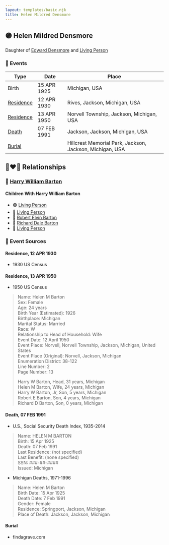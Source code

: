 ```yaml
---
layout: templates/basic.njk
title: Helen Mildred Densmore
---
```

## 🟣 Helen Mildred Densmore

Daughter of [Edward Densmore](/people/7/75117844) and [Living Person](/people/7/7869963)

### 📆 Events

Type | Date | Place
------ | ------ | ------
Birth | 15 APR 1925 | Michigan, USA
[Residence](#event-1) | 12 APR 1930 | Rives, Jackson, Michigan, USA
[Residence](#event-2) | 13 APR 1950 | Norvell Township, Jackson, Michigan, USA
[Death](#event-3) | 07 FEB 1991 | Jackson, Jackson, Michigan, USA
[Burial](#event-4) |  | Hillcrest Memorial Park, Jackson, Jackson, Michigan, USA

## 👩‍❤️‍👨 Relationships

### 🔵 [Harry William Barton](/people/8/83492690)

#### Children With Harry William Barton
* 🟣 [Living Person](/people/9/92410091)
* 🔵 [Living Person](/people/4/42360279)
* 🔵 [Robert Elvin Barton](/people/4/48782300)
* 🔵 [Richard Dale Barton](/people/8/81394146)
* 🔵 [Living Person](/people/7/7769050)
### 📰 Event Sources

#### <a id="event-1"></a> Residence, 12 APR 1930
* 1930 US Census

#### <a id="event-2"></a> Residence, 13 APR 1950
* 1950 US Census
>   
  > Name: Helen M Barton  
  > Sex: Female  
  > Age: 24 years  
  > Birth Year (Estimated): 1926  
  > Birthplace: Michigan  
  > Marital Status: Married  
  > Race: W  
  > Relationship to Head of Household: Wife  
  > Event Date: 12 April 1950  
  > Event Place: Norvell, Norvell Township, Jackson, Michigan, United States  
  > Event Place (Original): Norvell, Jackson, Michigan  
  > Enumeration District: 38-122  
  > Line Number: 2  
  > Page Number: 13  
  >   
  > Harry W Barton, Head, 31 years, Michigan  
  > Helen M Barton, Wife, 24 years, Michigan  
  > Harry W Barton, Jr, Son, 5 years, Michigan  
  > Robert E Barton, Son, 4 years, Michigan  
  > Richard D Barton, Son, 0 years, Michigan

#### <a id="event-3"></a> Death, 07 FEB 1991
* U.S., Social Security Death Index, 1935-2014
>   
  > Name: HELEN M BARTON  
  > Birth: 15 Apr 1925  
  > Death: 07 Feb 1991  
  > Last Residence: (not specified)  
  > Last Benefit: (none specified)  
  > SSN: ###-##-####  
  > Issued: Michigan
* Michigan Deaths, 1971-1996
>   
  > Name:  Helen M Barton  
  > Birth Date: 15 Apr 1925  
  > Death Date: 7 Feb 1991  
  > Gender: Female  
  > Residence: Springport, Jackson, Michigan  
  > Place of Death: Jackson, Jackson, Michigan

#### <a id="event-4"></a> Burial
* findagrave.com